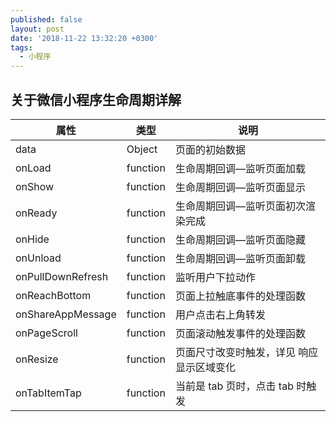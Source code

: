 ```yaml
---
published: false
layout: post
date: '2018-11-22 13:32:20 +0300'
tags:
  - 小程序
---
```

## 关于微信小程序生命周期详解

|属性|类型|说明|
|--|--|--|
|data|Object|页面的初始数据|
|onLoad|function|生命周期回调—监听页面加载|
|onShow|function|生命周期回调—监听页面显示|
|onReady|function|生命周期回调—监听页面初次渲染完成|
|onHide|function|生命周期回调—监听页面隐藏|
|onUnload|function|生命周期回调—监听页面卸载|
|onPullDownRefresh|function|监听用户下拉动作|
|onReachBottom|function|页面上拉触底事件的处理函数|
|onShareAppMessage|function|用户点击右上角转发|
|onPageScroll|function|页面滚动触发事件的处理函数|
|onResize|function|页面尺寸改变时触发，详见 响应显示区域变化|
|onTabItemTap|function|当前是 tab 页时，点击 tab 时触发|
